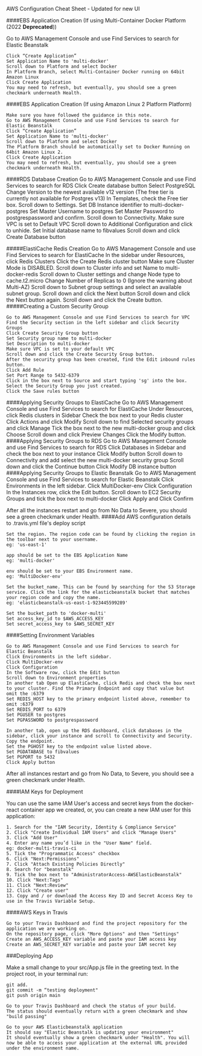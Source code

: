 AWS Configuration Cheat Sheet - Updated for new UI

####EBS Application Creation (If using Multi-Container Docker Platform (2022 **Deprecated**))

Go to AWS Management Console and use Find Services to search for Elastic Beanstalk

    Click “Create Application”
    Set Application Name to 'multi-docker'
    Scroll down to Platform and select Docker
    In Platform Branch, select Multi-Container Docker running on 64bit Amazon Linux
    Click Create Application
    You may need to refresh, but eventually, you should see a green checkmark underneath Health.

####EBS Application Creation (If using Amazon Linux 2 Platform Platform)

    Make sure you have followed the guidance in this note.
    Go to AWS Management Console and use Find Services to search for Elastic Beanstalk
    Click “Create Application”
    Set Application Name to 'multi-docker'
    Scroll down to Platform and select Docker
    The Platform Branch should be automatically set to Docker Running on 64bit Amazon Linux 2.
    Click Create Application
    You may need to refresh, but eventually, you should see a green checkmark underneath Health.
    
####RDS Database Creation
    Go to AWS Management Console and use Find Services to search for RDS
    Click Create database button
    Select PostgreSQL
    Change Version to the newest available v12 version (The free tier is currently not available for Postgres v13)
    In Templates, check the Free tier box.
    Scroll down to Settings.
    Set DB Instance identifier to multi-docker-postgres
    Set Master Username to postgres
    Set Master Password to postgrespassword and confirm.
    Scroll down to Connectivity. Make sure VPC is set to Default VPC
    Scroll down to Additional Configuration and click to unhide.
    Set Initial database name to fibvalues
    Scroll down and click Create Database button

#####ElastiCache Redis Creation
    Go to AWS Management Console and use Find Services to search for ElastiCache
    In the sidebar under Resources, click Redis Clusters
    Click the Create Redis cluster button
    Make sure Cluster Mode is DISABLED.
    Scroll down to Cluster info and set Name to multi-docker-redis
    Scroll down to Cluster settings and change Node type to cache.t2.micro
    Change Number of Replicas to 0 (Ignore the warning about Multi-AZ)
    Scroll down to Subnet group settings and select an available subnet group.
    Scroll down and click the Next button
    Scroll down and click the Next button again.
    Scroll down and click the Create button.
#####Creating a Custom Security Group

    Go to AWS Management Console and use Find Services to search for VPC
    Find the Security section in the left sidebar and click Security Groups
    Click Create Security Group button
    Set Security group name to multi-docker
    Set Description to multi-docker
    Make sure VPC is set to your default VPC
    Scroll down and click the Create Security Group button.
    After the security group has been created, find the Edit inbound rules button.
    Click Add Rule
    Set Port Range to 5432-6379
    Click in the box next to Source and start typing 'sg' into the box. Select the Security Group you just created.
    Click the Save rules button

####Applying Security Groups to ElastiCache
    Go to AWS Management Console and use Find Services to search for ElastiCache
    Under Resources, click Redis clusters in Sidebar
    Check the box next to your Redis cluster
    Click Actions and click Modify
    Scroll down to find Selected security groups and click Manage
    Tick the box next to the new multi-docker group and click Choose
    Scroll down and click Preview Changes
    Click the Modify button.
####Applying Security Groups to RDS
    Go to AWS Management Console and use Find Services to search for RDS
    Click Databases in Sidebar and check the box next to your instance
    Click Modify button
    Scroll down to Connectivity and add select the new multi-docker security group
    Scroll down and click the Continue button
    Click Modify DB instance button
####Applying Security Groups to Elastic Beanstalk
    Go to AWS Management Console and use Find Services to search for Elastic Beanstalk
    Click Environments in the left sidebar.
    Click MultiDocker-env
    Click Configuration
    In the Instances row, click the Edit button.
    Scroll down to EC2 Security Groups and tick the box next to multi-docker
    Click Apply and Click Confirm

After all the instances restart and go from No Data to Severe, you should see a green checkmark under Health.
####Add AWS configuration details to .travis.yml file's deploy script

    Set the region. The region code can be found by clicking the region in the toolbar next to your username.
    eg: 'us-east-1'

    app should be set to the EBS Application Name
    eg: 'multi-docker'

    env should be set to your EBS Environment name.
    eg: 'MultiDocker-env'

    Set the bucket_name. This can be found by searching for the S3 Storage service. Click the link for the elasticbeanstalk bucket that matches your region code and copy the name.
    eg: 'elasticbeanstalk-us-east-1-923445599289'

    Set the bucket_path to 'docker-multi'
    Set access_key_id to $AWS_ACCESS_KEY
    Set secret_access_key to $AWS_SECRET_KEY

####Setting Environment Variables

    Go to AWS Management Console and use Find Services to search for Elastic Beanstalk
    Click Environments in the left sidebar.
    Click MultiDocker-env
    Click Configuration
    In the Software row, click the Edit button
    Scroll down to Environment properties
    In another tab Open up ElastiCache, click Redis and check the box next to your cluster. Find the Primary Endpoint and copy that value but omit the :6379
    Set REDIS_HOST key to the primary endpoint listed above, remember to omit :6379
    Set REDIS_PORT to 6379
    Set PGUSER to postgres
    Set PGPASSWORD to postgrespassword

    In another tab, open up the RDS dashboard, click databases in the sidebar, click your instance and scroll to Connectivity and Security. Copy the endpoint.
    Set the PGHOST key to the endpoint value listed above.
    Set PGDATABASE to fibvalues
    Set PGPORT to 5432
    Click Apply button

After all instances restart and go from No Data, to Severe, you should see a green checkmark under Health.

####IAM Keys for Deployment

You can use the same IAM User's access and secret keys from the docker-react container app we created, or, you can create a new IAM user for this application:

    1. Search for the "IAM Security, Identity & Compliance Service"
    2. Click "Create Individual IAM Users" and click "Manage Users"
    3. Click "Add User"    
    4. Enter any name you’d like in the "User Name" field.
    eg: docker-multi-travis-ci    
    5. Tick the "Programmatic Access" checkbox
    6. Click "Next:Permissions"
    7. Click "Attach Existing Policies Directly"
    8. Search for "beanstalk"
    9. Tick the box next to "AdministratorAccess-AWSElasticBeanstalk"
    10. Click "Next:Tags"
    11. Click "Next:Review"
    12. Click "Create user"
    13. Copy and / or download the Access Key ID and Secret Access Key to use in the Travis Variable Setup.

####AWS Keys in Travis

    Go to your Travis Dashboard and find the project repository for the application we are working on.
    On the repository page, click "More Options" and then "Settings"
    Create an AWS_ACCESS_KEY variable and paste your IAM access key
    Create an AWS_SECRET_KEY variable and paste your IAM secret key

###Deploying App

Make a small change to your src/App.js file in the greeting text.
In the project root, in your terminal run:

    git add.
    git commit -m “testing deployment"
    git push origin main
    
    Go to your Travis Dashboard and check the status of your build.
    The status should eventually return with a green checkmark and show "build passing"
    
    Go to your AWS Elasticbeanstalk application
    It should say "Elastic Beanstalk is updating your environment"
    It should eventually show a green checkmark under "Health". You will now be able to access your application at the external URL provided under the environment name.

